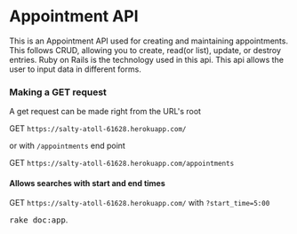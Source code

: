 # Appointment API

This is an Appointment API used for creating and maintaining appointments. This follows CRUD, allowing you to create, read(or list), update, or destroy entries. Ruby on Rails is the technology used in this api. This api allows the user to input data in different forms.

### Making a GET request

A get request can be made right from the URL's root

GET ``` https://salty-atoll-61628.herokuapp.com/ ```

or with ``` /appointments ``` end point

GET ``` https://salty-atoll-61628.herokuapp.com/appointments ```

#### Allows searches with start and end times

GET ``` https://salty-atoll-61628.herokuapp.com/ ``` with ``` ?start_time=5:00 ```



<tt>rake doc:app</tt>.
